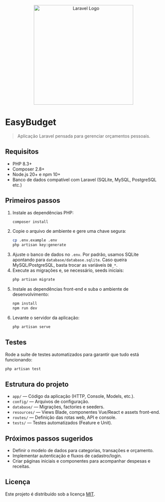 <p align="center">
  <img src="https://raw.githubusercontent.com/laravel/art/master/logo-lockup/5%20SVG/2%20CMYK/1%20Full%20Color/laravel-logolockup-cmyk-red.svg" width="320" alt="Laravel Logo">
</p>

# EasyBudget

> Aplicação Laravel pensada para gerenciar orçamentos pessoais.

## Requisitos

- PHP 8.3+
- Composer 2.8+
- Node.js 20+ e npm 10+
- Banco de dados compatível com Laravel (SQLite, MySQL, PostgreSQL etc.)

## Primeiros passos

1. Instale as dependências PHP:
	```bash
	composer install
	```
2. Copie o arquivo de ambiente e gere uma chave segura:
	```bash
	cp .env.example .env
	php artisan key:generate
	```
3. Ajuste o banco de dados no `.env`. Por padrão, usamos SQLite apontando para `database/database.sqlite`. Caso queira MySQL/PostgreSQL, basta trocar as variáveis `DB_*`.
4. Execute as migrações e, se necessário, seeds iniciais:
	```bash
	php artisan migrate
	```
5. Instale as dependências front-end e suba o ambiente de desenvolvimento:
	```bash
	npm install
	npm run dev
	```
6. Levante o servidor da aplicação:
	```bash
	php artisan serve
	```

## Testes

Rode a suíte de testes automatizados para garantir que tudo está funcionando:

```bash
php artisan test
```

## Estrutura do projeto

- `app/` — Código da aplicação (HTTP, Console, Models, etc.).
- `config/` — Arquivos de configuração.
- `database/` — Migrações, factories e seeders.
- `resources/` — Views Blade, componentes Vue/React e assets front-end.
- `routes/` — Definição das rotas web, API e console.
- `tests/` — Testes automatizados (Feature e Unit).

## Próximos passos sugeridos

- Definir o modelo de dados para categorias, transações e orçamento.
- Implementar autenticação e fluxos de cadastro/login.
- Criar páginas iniciais e componentes para acompanhar despesas e receitas.

## Licença

Este projeto é distribuído sob a licença [MIT](LICENSE).
